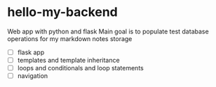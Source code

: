 # hello-my-backend

Web app with python and flask
Main goal is to populate test database operations for my markdown notes storage

- [ ] flask app
- [ ] templates and template inheritance
- [ ] loops and conditionals and loop statements
- [ ] navigation